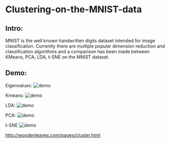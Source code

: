 # Clustering-on-the-MNIST-data

## Intro:
MNIST is the well known handwritten digits dataset intended for image classification. Currently there are multiple popular dimension reduction and classification algorithms and a comparison has been made between KMeans, PCA, LDA, t-SNE on the MNIST dataset.

## Demo:

Eigenvalues:
![demo](https://github.com/woodenleaves/Healthcare_Tweets/raw/master/cluster_classification.png)

Kmeans:
![demo](https://github.com/woodenleaves/Healthcare_Tweets/raw/master/kmeans.png)

LDA:
![demo](https://github.com/woodenleaves/Healthcare_Tweets/raw/master/lda.png)

PCA:
![demo](https://github.com/woodenleaves/Healthcare_Tweets/raw/master/pca.png)

t-SNE
![demo](https://github.com/woodenleaves/Healthcare_Tweets/raw/master/tsne.png)


http://woodenleaves.com/pages/cluster.html
